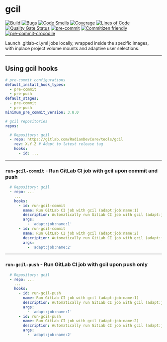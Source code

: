 # gcil

<!-- markdownlint-disable no-inline-html -->

[![Build](https://gitlab.com/RadianDevCore/tools/gcil/badges/main/pipeline.svg)](https://gitlab.com/RadianDevCore/tools/gcil/-/commits/main/)
[![Bugs](https://sonarcloud.io/api/project_badges/measure?project=RadianDevCore_gcil&metric=bugs)](https://sonarcloud.io/dashboard?id=RadianDevCore_gcil)
[![Code Smells](https://sonarcloud.io/api/project_badges/measure?project=RadianDevCore_gcil&metric=code_smells)](https://sonarcloud.io/dashboard?id=RadianDevCore_gcil)
[![Coverage](https://sonarcloud.io/api/project_badges/measure?project=RadianDevCore_gcil&metric=coverage)](https://sonarcloud.io/dashboard?id=RadianDevCore_gcil)
[![Lines of Code](https://sonarcloud.io/api/project_badges/measure?project=RadianDevCore_gcil&metric=ncloc)](https://sonarcloud.io/dashboard?id=RadianDevCore_gcil)
[![Quality Gate Status](https://sonarcloud.io/api/project_badges/measure?project=RadianDevCore_gcil&metric=alert_status)](https://sonarcloud.io/dashboard?id=RadianDevCore_gcil)
[![pre-commit](https://img.shields.io/badge/pre--commit-enabled-brightgreen?logo=pre-commit)](https://github.com/pre-commit/pre-commit)
[![Commitizen friendly](https://img.shields.io/badge/commitizen-friendly-brightgreen.svg)](https://commitizen-tools.github.io/commitizen/)
[![pre-commit-crocodile](https://img.shields.io/badge/pre--commit--crocodile-enabled-brightgreen?logo=gitlab)](https://radiandevcore.gitlab.io/tools/pre-commit-crocodile)

Launch .gitlab-ci.yml jobs locally, wrapped inside the specific images,  
with inplace project volume mounts and adaptive user selections.

---

## Using gcil hooks

```yaml title="Sources / .pre-commit-config.yaml"
# pre-commit configurations
default_install_hook_types:
  - pre-commit
  - pre-push
default_stages:
  - pre-commit
  - pre-push
minimum_pre_commit_version: 3.8.0

# gcil repositories
repos:

  # Repository: gcil
  - repo: https://gitlab.com/RadianDevCore/tools/gcil
    rev: X.Y.Z # Adapt to latest release tag
    hooks:
      - id: ...
```

---

### `run-gcil-commit` - Run GitLab CI job with gcil upon commit and push

```yaml title="Sources / .pre-commit-config.yaml"
  # Repository: gcil
  - repo: ...
    ...
    hooks:
      - id: run-gcil-commit
        name: Run GitLab CI job with gcil (adapt:job:name:1)
        description: Automatically run GitLab CI job with gcil (adapt:job:name:1)
        args:
          - 'adapt:job:name:1'
      - id: run-gcil-commit
        name: Run GitLab CI job with gcil (adapt:job:name:2)
        description: Automatically run GitLab CI job with gcil (adapt:job:name:2)
        args:
          - 'adapt:job:name:2'
```

---

### `run-gcil-push` - Run GitLab CI job with gcil upon push only

```yaml title="Sources / .pre-commit-config.yaml"
  # Repository: gcil
  - repo: ...
    ...
    hooks:
      - id: run-gcil-push
        name: Run GitLab CI job with gcil (adapt:job:name:1)
        description: Automatically run GitLab CI job with gcil (adapt:job:name:1)
        args:
          - 'adapt:job:name:1'
      - id: run-gcil-push
        name: Run GitLab CI job with gcil (adapt:job:name:2)
        description: Automatically run GitLab CI job with gcil (adapt:job:name:2)
        args:
          - 'adapt:job:name:2'
```
